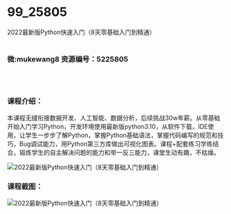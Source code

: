 # 99_25805
2022最新版Python快速入门（8天零基础入门到精通）
<br/></br>
<h3>微:mukewang8 资源编号：5225805</h3>
<br/></br>
<h3>课程介绍：</h3>
<p>本课程无缝衔接数据开发、人工智能、数据分析，后续挑战30w年薪。从零基础开始入门学习Python，开发环境使用最新版<a title="查看与 python 相关的文章" target="_blank">python</a>3.10，从软件下载，IDE使用，让学生一步步了解Python，掌握Python基础语法，掌握代码编写的规范和技巧，Bug调试能力，用Python第三方库做出可视化图表。课程+配套练习学练结合，锻炼学生的自主解决问题的能力和举一反三能力，课堂生动有趣，不枯燥。</p>
<p><img src="https://www.ko996.com/wp-content/uploads/img/2022/08/1-53-300x190.png" alt="2022最新版Python快速入门（8天零基础入门到精通）"></p>
<div class="info-desc">
<h3>课程截图：</h3>
<p><img src="https://www.ko996.com/wp-content/uploads/img/2022/08/2-46.png" alt="2022最新版Python快速入门（8天零基础入门到精通）"></p>


			
</div>
